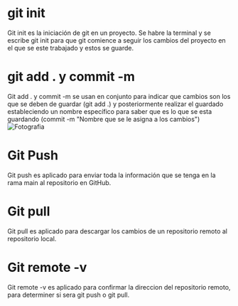 # git init
Git init es la iniciación de git en un proyecto. Se habre la terminal y se escribe git init para que git comience a seguir los cambios del proyecto en el que se este trabajado y estos se guarde. 
# git add . y commit -m
Git add . y commit -m se usan en conjunto para indicar que cambios son los que se deben de guardar (git add .) y posteriormente realizar el guardado estableciendo un nombre específico para saber que es lo que se esta guardando (commit -m "Nombre que se le asigna a los cambios") ![Fotografia](https://www.google.com/url?sa=i&url=https%3A%2F%2Fwww.tiendacanon.com.mx%2Fes%2Fcatalogo%2Ft7-efs-18-55mm&psig=AOvVaw0GrNKzxm1ybGOrVkz291-k&ust=1731722213007000&source=images&cd=vfe&opi=89978449&ved=0CBQQjRxqFwoTCIC1_Iye3YkDFQAAAAAdAAAAABAJ)
# Git Push
Git push es aplicado para enviar toda la información que se tenga en la rama main al repositorio en GitHub. 
# Git pull
Git pull es aplicado para descargar los cambios de un repositorio remoto al repositorio local. 
# Git remote -v
Git remote -v es aplicado para confirmar la direccion del repositorio remoto, para determiner si sera git push o git pull. 